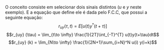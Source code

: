 O conceito consiste em selecionar dois sinais distintos ($u$ e $y$ neste exemplo).
E a equação que define ele é dada pelo F.C.C, que possui a seguinte equação:$$r_{uy} (\tau, t) = E[u(t)y^* (t+\tau)]$$$$r_{uy} (\tau) = \lim_{t\to \infty} \frac{1}{2T}\int_{-T}^{T} u(t)y(t+\tau)dt$$$$r_{uy} (k) = \lim_{N\to \infty} \frac{1}{2N+1}\sum_{i=N}^N u(i) y(i+k)$$
